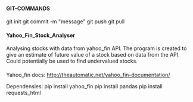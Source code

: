 #### GIT-COMMANDS
git init
git commit -m "message"
git push
git pull

#### Yahoo_Fin_Stock_Analyser
Analysing stocks with data from yahoo_fin API. The program is created to give an estimate of future value of a stock based on data from the API. Could potentially be used to find undervalued stocks.

####
Yahoo_fin docs: http://theautomatic.net/yahoo_fin-documentation/

Dependensies:
pip install yahoo_fin
pip install pandas
pip install requests_html